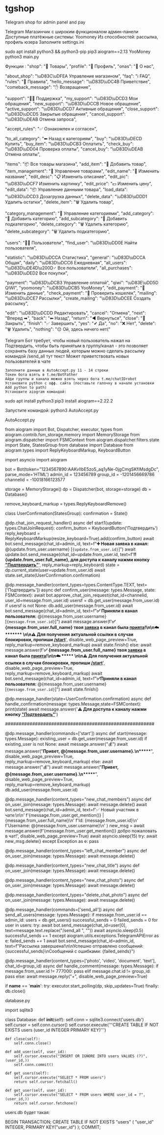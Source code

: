 # tgshop
Telegram shop for admin panel and pay

Telegram Магазинчик с широким функционалом админ-панели
Доступные платёжные системы: Yoomoney
Из способностей: рассылка, профиль юзера
Заполните settings.ini

sudo apt install python3 && python3-pip
pip3 aiogram==2.13 YooMoney
python3 main.py

Функции :
"shop": "🛒 Товары",
"profile": "📱 Профиль",
"onas": "📜 О нас",

"about_shop": "\uD83C\uDFEA Управление магазином",
"faq": "ℹ️ FAQ",
"rules": "📗 Правила",
"hello_message": "\uD83D\uDC4B Приветствие",
"comeback_message": "✋ Возвращение",

"support": "👨‍💻 Поддержка",
"my_support": "\uD83D\uDCD3 Мои обращения",
"new_support": "\uD83D\uDCCB Новое обращение",
"active_support": "\uD83D\uDCD7 Активные обращения",
"close_support": "\uD83D\uDCD5 Закрытые обращения",
"cancel_support": "\uD83D\uDEAB Отмена запроса",

"accept_rules": "✅ Ознакомлен и согласен",

"to_all_category": "⬅ Назад к категориям",
"buy": "\uD83D\uDECD Купить",
"buy_item": "\uD83D\uDCB3 Оплатить",
"check_buy": "\uD83D\uDD04 Проверка оплаты",
"cancel_buy": "\uD83D\uDEAB Отмена оплаты",

"items": "📦 Все товары магазина",
"add_item": "📓 Добавить товар",
"item_management": "📝 Управление товарами",
"edit_name": "📙 Изменить название",
"edit_desc": "📋 Изменить описание",
"edit_pic": "\uD83D\uDCF7 Изменить картинку",
"edit_price": "💵 Изменить цену",
"edit_data": "📦 Управление данными товара",
"load_data": "\uD83D\uDCD3 Дозагрузка данных",
"delete_data": "\uD83D\uDDD1 Удалить остатки",
"delete_item": "🗑 Удалить товар",

"category_management": "📁 Управление категориями",
"add_category": "📂 Добавить категорию",
"add_subcategory": "📂 Добавить подкатегорию",
"delete_category": "🗑 Удалить категорию",
"delete_subcategory": "🗑 Удалить подкатегорию",

"users": "🙍‍♂ Пользователи",
"find_user": "\uD83D\uDD0E Найти пользователя",

"statistic": "\uD83D\uDCCA Статистика",
"general": "\uD83D\uDCCA Общая",
"daily": "\uD83D\uDCC6 Ежедневная",
"all_users": "\uD83D\uDE4D\u200D♂ Все пользователи",
"all_purchases": "\uD83D\uDED2 Все покупки",

"payment": "\uD83D\uDCB3 Управление оплатой",
"qiwi": "\uD83E\uDD5D QIWI",
"yoomoney": "\uD83D\uDCB5 YooMoney",
"edit_payment": "📝 Изменить данные",
"check_payment": "🔁 Проверить кошелек",
"mailing": "\uD83D\uDCE7 Рассылки",
"create_mailing": "\uD83D\uDCEE Создать рассылку",

"edit": "\uD83D\uDCDD Редактировать",
"cancel": "Отмена",
"next": "Вперед ➡",
"back": "⬅ Назад",
"return": "◀ Вернуться",
"close": "🚫 Закрыть",
"finish": "✅ Завершить",
"yes": "✔ Да",
"no": "❌ Нет",
"delete": "🗑 Удалить",
"nothing": "😔 Ой, здесь ничего нет("

Telegram Бот требует, чтобы новый пользователь нажал на Подтвердить, чтобы быть принятым в группу/канал - это позволяет сохранять базу данных людей, которым можно сделать рассылку командой /send_all тут текст
Может приветствовать новых пользователей в чате

    Заполните данные в AutoAccept.py 11 - 14 строки
    Токен бота взять в t.me/BotFather
    Айди группы и канала можно взять через бота t.me/chatIDrobot
    Установите python с офф. сайта (поставьте галочку в начале установки Add python to path)
    Установите aiogram командой:

sudo apt install python3
pip3 install aiogram==2.22.2

Запустите командой:
python3 AutoAccept.py

AutoAccept.py​

from aiogram import Bot, Dispatcher, executor, types
from aiogram.contrib.fsm_storage.memory import MemoryStorage
from aiogram.dispatcher import FSMContext
from aiogram.dispatcher.filters.state import State, StatesGroup
from database import Database
from aiogram.types import ReplyKeyboardMarkup, KeyboardButton

import asyncio
import aiogram

bot = Bot(token="1234567890:AAKvIlbE5zo5_aq1yNe-0jgCmgSKfiMsdgDc", parse_mode='HTML')
admin_id = 123456789
group_id = -1201456669786
channelid = -10018166123577

storage = MemoryStorage()
dp = Dispatcher(bot, storage=storage)
db = Database()

remove_keyboard_markup = types.ReplyKeyboardRemove()

class UserConfirmation(StatesGroup):
    confirmation = State()

@dp.chat_join_request_handler()
async def start1(update: types.ChatJoinRequest):
    confirm_button = KeyboardButton('Подтвердить')
    reply_keyboard = ReplyKeyboardMarkup(resize_keyboard=True).add(confirm_button)
    await bot.send_message(chat_id=admin_id, text=f"<b>➕ Новая заявка в канал: </b> @{update.from_user.username} [<code>{update.from_user.id}</code>]")
    await update.bot.send_message(chat_id=update.from_user.id, text=f'<b>‼️ {update.from_user.full_name}, для доступа к каналу нажми кнопку <u>"Подтвердить"</u></b>', reply_markup=reply_keyboard)
    state = dp.current_state(user=update.from_user.id)
    await state.set_state(UserConfirmation.confirmation)

@dp.message_handler(content_types=types.ContentType.TEXT, text=['Подтвердить'])
async def confirm_user(message: types.Message, state: FSMContext):
    await bot.approve_chat_join_request(chat_id=channelid, user_id=message.from_user.id)
    usersf = db.get_user(message.from_user.id)
    if usersf is not None:
        db.add_user(message.from_user.id)
        await bot.send_message(chat_id=admin_id, text=f"<b>✅ Приняли в канал пользователя:</b> @{message.from_user.username} [<code>{message.from_user.id}</code>]")
        await message.answer(f'<b>✅ {message.from_user.full_name} твоя <u>заявка</u> в канал была <u>прията</u>!\n\n☁️ ******* \n\n⚠️ Для получения актуальной ссылки в случаи блокировки, пропиши <u>/start</u></b>', disable_web_page_preview=True, reply_markup=remove_keyboard_markup)
        await state.finish()
    else:
        await message.answer(f'<b>✅ {message.from_user.full_name} твоя <u>заявка</u> в канал была <u>прията</u>!\n\n☁️ ***** \n\n⚠️ Для получения актуальной ссылки в случаи блокировки, пропиши <u>/start</u></b>', disable_web_page_preview=True, reply_markup=remove_keyboard_markup)
        await bot.send_message(chat_id=admin_id, text=f"<b>✅Приняли в канал пользователя:</b> @{message.from_user.username} [<code>{message.from_user.id}</code>]")
        await state.finish()


@dp.message_handler(state=UserConfirmation.confirmation)
async def handle_confirmation(message: types.Message,state=FSMContext):
    print(state)
    await message.answer('<b>⚠️ Для доступа к каналу нажми кнопку <u>"Подтвердить"</u></b>')

#######################################################

@dp.message_handler(commands=['start'])
async def start(message: types.Message):
    existing_user = db.get_user(message.from_user.id)
    if existing_user is not None:
        await message.answer("💰")
        await message.answer("<b>Привет, @{message.from_user.username}.\n*****</b>", disable_web_page_preview=True, reply_markup=remove_keyboard_markup)
    else:
        await message.answer("💰")
        await message.answer("<b>Привет, @{message.from_user.username}.\n*****</b>", disable_web_page_preview=True, reply_markup=remove_keyboard_markup)
        db.add_user(message.from_user.id)

@dp.message_handler(content_types="new_chat_members")
async def on_user_join(message: types.Message):
    await message.delete()
    await bot.send_message(chat_id=admin_id, text=f'✅ Новый участник в чате:\n\n'
                                               f'{message.from_user.get_mention()} | {message.from_user.full_name}\n'
                                               f'Id: {message.from_user.id}\n'
                                               f'Username: @{message.from_user.username}\n'
                                               )
    new_msg = await message.answer(f'{message.from_user.get_mention()} добро пожаловать в чат!', disable_web_page_preview=True)
    await asyncio.sleep(15)
    try:
        await new_msg.delete()
    except Exception as e:
        pass

@dp.message_handler(content_types="left_chat_member")
async def on_user_join(message: types.Message):
    await message.delete()

@dp.message_handler(content_types="new_chat_title")
async def on_user_join(message: types.Message):
    await message.delete()

@dp.message_handler(content_types="new_chat_photo")
async def on_user_join(message: types.Message):
    await message.delete()

@dp.message_handler(content_types="delete_chat_photo")
async def on_user_join(message: types.Message):
    await message.delete()

@dp.message_handler(commands=['send_all'])
async def send_all_users(message: types.Message):
    if message.from_user.id == admin_id:
        users = db.get_users()
        successful_sends = 0
        failed_sends = 0
        for user in users:
            try:
                await bot.send_message(chat_id=user[0], text=message.text.replace("/send_all ", ""))
                await asyncio.sleep(0.5)
                successful_sends += 1
            except aiogram.utils.exceptions.TelegramAPIError as e:
                failed_sends += 1
        await bot.send_message(chat_id=admin_id, text=f"Рассылка завершена!\n\nУспешно отправлено сообщений: {successful_sends}\nСообщений с ошибками: {failed_sends}")

@dp.message_handler(content_types=['photo', 'video', 'document', 'text'], chat_id=group_id)
async def handle_comment(message: types.Message):
    if message.from_user.id != 777000:
        pass
    elif message.chat.id != group_id:
        pass
    else:
        await message.reply("+", disable_web_page_preview=True)

if __name__ == '__main__':
    try:
        executor.start_polling(dp, skip_updates=True)
    finally:
        db.close()

database.py​

import sqlite3

class Database:
    def __init__(self):
        self.conn = sqlite3.connect('users.db')
        self.cursor = self.conn.cursor()
        self.cursor.execute('''CREATE TABLE IF NOT EXISTS users
                              (user_id INTEGER PRIMARY KEY)''')

    def close(self):
        self.conn.close()

    def add_user(self, user_id):
        self.cursor.execute("INSERT OR IGNORE INTO users VALUES (?)", (user_id,))
        self.conn.commit()

    def get_users(self):
        self.cursor.execute("SELECT * FROM users")
        return self.cursor.fetchall()
   
    def get_user(self, user_id):
        self.cursor.execute("SELECT * FROM users WHERE user_id = ?", (user_id,))
        return self.cursor.fetchone()

users.db будет такая:​

BEGIN TRANSACTION;
CREATE TABLE IF NOT EXISTS "users" (
    "user_id"    INTEGER,
    PRIMARY KEY("user_id")
);
COMMIT;


